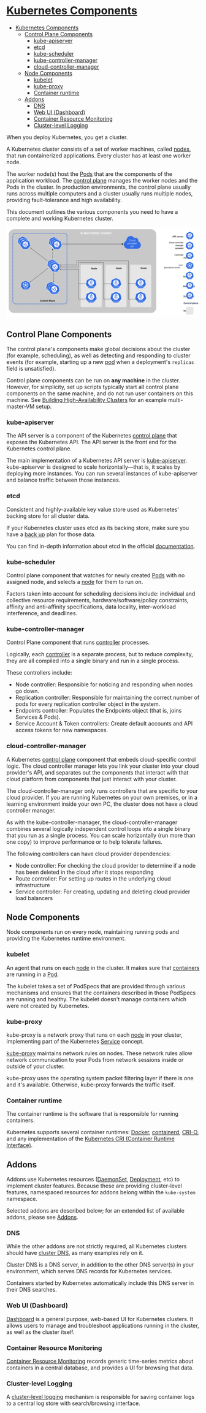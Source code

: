 # [Kubernetes Components](https://kubernetes.io/docs/concepts/overview/components/)

- [Kubernetes Components](#kubernetes-components)
  - [Control Plane Components](#control-plane-components)
    - [kube-apiserver](#kube-apiserver)
    - [etcd](#etcd)
    - [kube-scheduler](#kube-scheduler)
    - [kube-controller-manager](#kube-controller-manager)
    - [cloud-controller-manager](#cloud-controller-manager)
  - [Node Components](#node-components)
    - [kubelet](#kubelet)
    - [kube-proxy](#kube-proxy)
    - [Container runtime](#container-runtime)
  - [Addons](#addons)
    - [DNS](#dns)
    - [Web UI (Dashboard)](#web-ui-dashboard)
    - [Container Resource Monitoring](#container-resource-monitoring)
    - [Cluster-level Logging](#cluster-level-logging)

When you deploy Kubernetes, you get a cluster.

A Kubernetes cluster consists of a set of worker machines, called [nodes](https://kubernetes.io/docs/concepts/architecture/nodes/), that run containerized applications. Every cluster has at least one worker node.

The worker node(s) host the [Pods](https://kubernetes.io/docs/concepts/workloads/pods/) that are the components of the application workload. The [control plane](https://kubernetes.io/docs/reference/glossary/?all=true#term-control-plane) manages the worker nodes and the Pods in the cluster. In production environments, the control plane usually runs across multiple computers and a cluster usually runs multiple nodes, providing fault-tolerance and high availability.

This document outlines the various components you need to have a complete and working Kubernetes cluster.

![fig1](./fig/Kubernetes_Components/components-of-kubernetes.svg)

## Control Plane Components

The control plane's components make global decisions about the cluster (for example, scheduling), as well as detecting and responding to cluster events (for example, starting up a new [pod](https://kubernetes.io/docs/concepts/workloads/pods/) when a deployment's `replicas` field is unsatisfied).

Control plane components can be run on **any machine** in the cluster. However, for simplicity, set up scripts typically start all control plane components on the same machine, and do not run user containers on this machine. See [Building High-Availability Clusters](https://kubernetes.io/docs/admin/high-availability/) for an example multi-master-VM setup.

### kube-apiserver

The API server is a component of the Kubernetes [control plane](https://kubernetes.io/docs/reference/glossary/?all=true#term-control-plane) that exposes the Kubernetes API. The API server is the front end for the Kubernetes control plane.

The main implementation of a Kubernetes API server is [kube-apiserver](https://kubernetes.io/docs/reference/generated/kube-apiserver/). kube-apiserver is designed to scale horizontally—that is, it scales by deploying more instances. You can run several instances of kube-apiserver and balance traffic between those instances.

### etcd 

Consistent and highly-available key value store used as Kubernetes' backing store for all cluster data.

If your Kubernetes cluster uses etcd as its backing store, make sure you have a [back up](https://kubernetes.io/docs/tasks/administer-cluster/configure-upgrade-etcd/#backing-up-an-etcd-cluster) plan for those data.

You can find in-depth information about etcd in the official [documentation](https://etcd.io/docs/).

### kube-scheduler 

Control plane component that watches for newly created [Pods](https://kubernetes.io/docs/concepts/workloads/pods/) with no assigned node, and selects a [node](https://kubernetes.io/docs/concepts/architecture/nodes/) for them to run on.

Factors taken into account for scheduling decisions include: individual and collective resource requirements, hardware/software/policy constraints, affinity and anti-affinity specifications, data locality, inter-workload interference, and deadlines.

### kube-controller-manager

Control Plane component that runs [controller](https://kubernetes.io/docs/concepts/architecture/controller/) processes.

Logically, each [controller](https://kubernetes.io/docs/concepts/architecture/controller/) is a separate process, but to reduce complexity, they are all compiled into a single binary and run in a single process.

These controllers include:

- Node controller: Responsible for noticing and responding when nodes go down.
- Replication controller: Responsible for maintaining the correct number of pods for every replication controller object in the system.
- Endpoints controller: Populates the Endpoints object (that is, joins Services & Pods).
- Service Account & Token controllers: Create default accounts and API access tokens for new namespaces.

### cloud-controller-manager 

A Kubernetes [control plane](https://kubernetes.io/docs/reference/glossary/?all=true#term-control-plane) component that embeds cloud-specific control logic. The cloud controller manager lets you link your cluster into your cloud provider's API, and separates out the components that interact with that cloud platform from components that just interact with your cluster.

The cloud-controller-manager only runs controllers that are specific to your cloud provider. If you are running Kubernetes on your own premises, or in a learning environment inside your own PC, the cluster does not have a cloud controller manager.

As with the kube-controller-manager, the cloud-controller-manager combines several logically independent control loops into a single binary that you run as a single process. You can scale horizontally (run more than one copy) to improve performance or to help tolerate failures.

The following controllers can have cloud provider dependencies:

- Node controller: For checking the cloud provider to determine if a node has been deleted in the cloud after it stops responding
- Route controller: For setting up routes in the underlying cloud infrastructure
- Service controller: For creating, updating and deleting cloud provider load balancers

## Node Components

Node components run on every node, maintaining running pods and providing the Kubernetes runtime environment.

### kubelet 

An agent that runs on each [node](https://kubernetes.io/docs/concepts/architecture/nodes/) in the cluster. It makes sure that [containers](https://kubernetes.io/docs/concepts/containers/) are running in a [Pod](https://kubernetes.io/docs/concepts/workloads/pods/).

The kubelet takes a set of PodSpecs that are provided through various mechanisms and ensures that the containers described in those PodSpecs are running and healthy. The kubelet doesn't manage containers which were not created by Kubernetes.

### kube-proxy

kube-proxy is a network proxy that runs on each [node](https://kubernetes.io/docs/concepts/architecture/nodes/) in your cluster, implementing part of the Kubernetes [Service](https://kubernetes.io/docs/concepts/services-networking/service/) concept.

[kube-proxy](https://kubernetes.io/docs/reference/command-line-tools-reference/kube-proxy/) maintains network rules on nodes. These network rules allow network communication to your Pods from network sessions inside or outside of your cluster.

kube-proxy uses the operating system packet filtering layer if there is one and it's available. Otherwise, kube-proxy forwards the traffic itself.

### Container runtime 

The container runtime is the software that is responsible for running containers.

Kubernetes supports several container runtimes: [Docker](https://docs.docker.com/engine/), [containerd](https://containerd.io/docs/), [CRI-O](https://cri-o.io/#what-is-cri-o), and any implementation of the [Kubernetes CRI (Container Runtime Interface)](https://github.com/kubernetes/community/blob/master/contributors/devel/sig-node/container-runtime-interface.md).

## Addons

Addons use Kubernetes resources ([DaemonSet](https://kubernetes.io/docs/concepts/workloads/controllers/daemonset), [Deployment](https://kubernetes.io/docs/concepts/workloads/controllers/deployment/), etc) to implement cluster features. Because these are providing cluster-level features, namespaced resources for addons belong within the `kube-system` namespace.

Selected addons are described below; for an extended list of available addons, please see [Addons](https://kubernetes.io/docs/concepts/cluster-administration/addons/).

### DNS 

While the other addons are not strictly required, all Kubernetes clusters should have [cluster DNS](https://kubernetes.io/docs/concepts/services-networking/dns-pod-service/), as many examples rely on it.

Cluster DNS is a DNS server, in addition to the other DNS server(s) in your environment, which serves DNS records for Kubernetes services.

Containers started by Kubernetes automatically include this DNS server in their DNS searches.

### Web UI (Dashboard) 

[Dashboard](https://kubernetes.io/docs/tasks/access-application-cluster/web-ui-dashboard/) is a general purpose, web-based UI for Kubernetes clusters. It allows users to manage and troubleshoot applications running in the cluster, as well as the cluster itself.

### Container Resource Monitoring

[Container Resource Monitoring](https://kubernetes.io/docs/tasks/debug-application-cluster/resource-usage-monitoring/) records generic time-series metrics about containers in a central database, and provides a UI for browsing that data.

### Cluster-level Logging

A [cluster-level logging](https://kubernetes.io/docs/concepts/cluster-administration/logging/) mechanism is responsible for saving container logs to a central log store with search/browsing interface.
